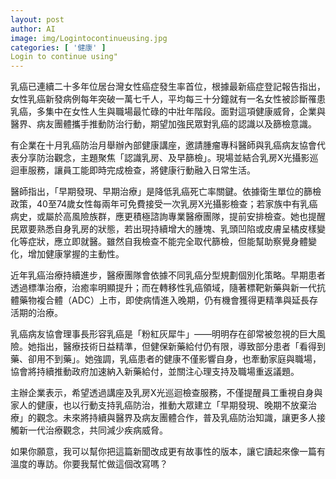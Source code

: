 ```yaml
---
layout: post
author: AI
image: img/Logintocontinueusing.jpg
categories: [ '健康' ]
Login to continue using"
---
```

乳癌已連續二十多年位居台灣女性癌症發生率首位，根據最新癌症登記報告指出，女性乳癌新發病例每年突破一萬七千人，平均每三十分鐘就有一名女性被診斷罹患乳癌，多集中在女性人生與職場最忙碌的中壯年階段。面對這項健康威脅，企業與醫界、病友團體攜手推動防治行動，期望加強民眾對乳癌的認識以及篩檢意識。  

有企業在十月乳癌防治月舉辦內部健康講座，邀請腫瘤專科醫師與乳癌病友協會代表分享防治觀念，主題聚焦「認識乳房、及早篩檢」。現場並結合乳房X光攝影巡迴車服務，讓員工能即時完成檢查，將健康行動融入日常生活。  

醫師指出，「早期發現、早期治療」是降低乳癌死亡率關鍵。依據衛生單位的篩檢政策，40至74歲女性每兩年可免費接受一次乳房X光攝影檢查；若家族中有乳癌病史，或屬於高風險族群，應更積極諮詢專業醫療團隊，提前安排檢查。她也提醒民眾要熟悉自身乳房的狀態，若出現持續增大的腫塊、乳頭凹陷或皮膚呈橘皮樣變化等症狀，應立即就醫。雖然自我檢查不能完全取代篩檢，但能幫助察覺身體變化，增加健康掌握的主動性。  

近年乳癌治療持續進步，醫療團隊會依據不同乳癌分型規劃個別化策略。早期患者透過標準治療，治癒率明顯提升；而在轉移性乳癌領域，隨著標靶新藥與新一代抗體藥物複合體（ADC）上市，即使病情進入晚期，仍有機會獲得更精準與延長存活期的治療。  

乳癌病友協會理事長形容乳癌是「粉紅灰犀牛」——明明存在卻常被忽視的巨大風險。她指出，醫療技術日益精準，但健保新藥給付仍有限，導致部分患者「看得到藥、卻用不到藥」。她強調，乳癌患者的健康不僅影響自身，也牽動家庭與職場，協會將持續推動政府加速納入新藥給付，並關注心理支持及職場重返議題。  

主辦企業表示，希望透過講座及乳房X光巡迴檢查服務，不僅提醒員工重視自身與家人的健康，也以行動支持乳癌防治，推動大眾建立「早期發現、晚期不放棄治療」的觀念。未來將持續與醫界及病友團體合作，普及乳癌防治知識，讓更多人接觸新一代治療觀念，共同減少疾病威脅。  

如果你願意，我可以幫你把這篇新聞改成更有故事性的版本，讓它讀起來像一篇有溫度的專訪。你要我幫忙做這個改寫嗎？